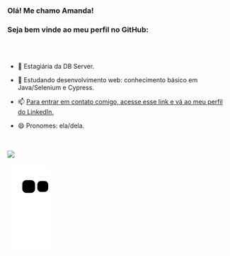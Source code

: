 ### Olá! Me chamo Amanda!
### Seja bem vinde ao meu perfil no GitHub:

<br>
<br>

<!--
**amandahammes/amandahammes** is a ✨ _special_ ✨ repository because its `README.md` (this file) appears on your GitHub profile.-->

- 🔭 Estagiária da DB Server.

- 🌱 Estudando desenvolvimento web: conhecimento básico em Java/Selenium e Cypress.

- 📫 [Para entrar em contato comigo, acesse esse link e vá ao meu perfil do LinkedIn.](https://www.linkedin.com/in/amanda-hammes/)

- 😄 Pronomes: ela/dela.

<br>
<br>



<div>
<a href="https://github.com/amandahammes">
<img height="180em" src="https://github-readme-stats.vercel.app/api/top-langs/?username=amandahammes&layout=compact&langs_count=7&theme=dracula"/>
</div>
          
![Snake animation](https://github.com/amandahammes/amandahammes/blob/output/github-contribution-grid-snake.svg)
